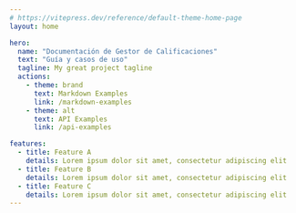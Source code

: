```yaml
---
# https://vitepress.dev/reference/default-theme-home-page
layout: home

hero:
  name: "Documentación de Gestor de Calificaciones"
  text: "Guía y casos de uso"
  tagline: My great project tagline
  actions:
    - theme: brand
      text: Markdown Examples
      link: /markdown-examples
    - theme: alt
      text: API Examples
      link: /api-examples

features:
  - title: Feature A
    details: Lorem ipsum dolor sit amet, consectetur adipiscing elit
  - title: Feature B
    details: Lorem ipsum dolor sit amet, consectetur adipiscing elit
  - title: Feature C
    details: Lorem ipsum dolor sit amet, consectetur adipiscing elit
---
```


